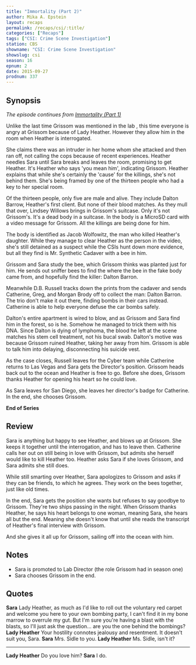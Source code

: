 ```yaml
---
title: "Immortality (Part 2)"
author: Mika A. Epstein
layout: recaps
permalink: /recaps/csi/:title/
categories: ["Recaps"]
tags: ["CSI: Crime Scene Investigation"]
station: CBS
showname: "CSI: Crime Scene Investigation"
showslug: csi
season: 16
epnum: 2
date: 2015-09-27
prodnum: 337
---
```


## Synopsis

_The episode continues from [Immortality (Part 1)](/library/recaps/csi/immortality-part-1/)_

Unlike the last time Grissom was mentioned in the lab , this time everyone is angry at Grissom because of Lady Heather. However they allow him in the room when Heather is interrogated.

She claims there was an intruder in her home whom she attacked and then ran off, not calling the cops because of recent experiences. Heather needles Sara until Sara breaks and leaves the room, promising to get Heather. It's Heather who says 'you mean him', indicating Grissom. Heather explains that while she's certainly the 'cause' for the killings, she's not behind them. She's being framed by one of the thirteen people who had a key to her special room.

Of the thirteen people, only five are male and alive. They include Dalton Barrow, Heather's first client. But none of their blood matches. As they mull that over, Lindsey Willows brings in Grissom's suitcase. Only it's not Grissom's. It's a dead body in a suitcase. In the body is a MicroSD card with a video message for Grissom. All the killings are being done for him.

The body is identified as Jacob Wolfowitz, the man who killed Heather's daughter. While they manage to clear Heather as the person in the video, she's still detained as a suspect while the CSIs hunt down more evidence, but all they find is Mr. Synthetic Cadaver with a bee in him.

Grissom and Sara study the bee, which Grissom thinks was planted just for him. He sends out sniffer bees to find the where the bee in the fake body came from, and hopefully find the killer: Dalton Barron.

Meanwhile D.B. Russell tracks down the prints from the cadaver and sends Catherine, Greg, and Morgan Brody off to collect the man: Dalton Barron. The trio don't make it out there, finding bombs in their cars instead. Catherine is able to help everyone defuse the car bombs safely.

Dalton's entire apartment is wired to blow, and as Grissom and Sara find him in the forest, so is he. Somehow he managed to trick them with his DNA. Since Dalton is dying of lymphoma, the blood he left at the scene matches his stem cell treatment, not his bucal swab. Dalton's motive was because Grissom ruined Heather, taking her away from him. Grissom is able to talk him into delaying, disconnecting his suicide vest.

As the case closes, Russell leaves for the Cyber team while Catherine returns to Las Vegas and Sara gets the Director's position. Grissom heads back out to the ocean and Heather is free to go. Before she does, Grissom thanks Heather for opening his heart so he could love.

As Sara leaves for San Diego, she leaves her director's badge for Catherine. In the end, she chooses Grissom.

**End of Series**

## Review

Sara is anything but happy to see Heather, and blows up at Grissom. She keeps it together until the interrogation, and has to leave then. Catherine calls her out on still being in love with Grissom, but admits she herself would like to kill Heather too. Heather asks Sara if she loves Grissom, and Sara admits she still does.

While still smarting over Heather, Sara apologizes to Grissom and asks if they can be friends, to which he agrees. They work on the bees together, just like old times.

In the end, Sara gets the position she wants but refuses to say goodbye to Grissom. They're two ships passing in the night. When Grissom thanks Heather, he says his heart belongs to one woman, meaning Sara, she hears all but the end. Meaning she doesn't know that until she reads the transcript of Heather's final interview with Grissom.

And she gives it all up for Grissom, sailing off into the ocean with him.

## Notes

* Sara is promoted to Lab Director (the role Grissom had in season one)
* Sara chooses Grissom in the end.

## Quotes
**Sara** Lady Heather, as much as I'd like to roll out the voluntary red carpet and welcome you here to your own bombing party, I can't find it in my bone marrow to overrule my gut. But I'm sure you're having a blast with the blasts, so I'll just ask the question... are you the one behind the bombings?
**Lady Heather** Your hostility connotes jealousy and resentment. It doesn't suit
you, Sara.
**Sara** Mrs. Sidle to you.
**Lady Heather** Ms. Sidle, isn't it?

- - -

**Lady Heather** Do you love him?
**Sara** I do.

